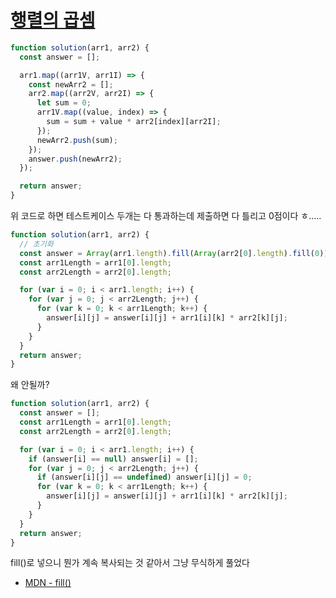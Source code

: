 # [행렬의 곱셈](https://programmers.co.kr/learn/courses/30/lessons/12949)

```js
function solution(arr1, arr2) {
  const answer = [];

  arr1.map((arr1V, arr1I) => {
    const newArr2 = [];
    arr2.map((arr2V, arr2I) => {
      let sum = 0;
      arr1V.map((value, index) => {
        sum = sum + value * arr2[index][arr2I];
      });
      newArr2.push(sum);
    });
    answer.push(newArr2);
  });

  return answer;
}
```

위 코드로 하면 테스트케이스 두개는 다 통과하는데 제출하면 다 틀리고 0점이다 ㅎ.....

```js
function solution(arr1, arr2) {
  // 초기화
  const answer = Array(arr1.length).fill(Array(arr2[0].length).fill(0));
  const arr1Length = arr1[0].length;
  const arr2Length = arr2[0].length;

  for (var i = 0; i < arr1.length; i++) {
    for (var j = 0; j < arr2Length; j++) {
      for (var k = 0; k < arr1Length; k++) {
        answer[i][j] = answer[i][j] + arr1[i][k] * arr2[k][j];
      }
    }
  }
  return answer;
}
```

왜 안될까?

```js
function solution(arr1, arr2) {
  const answer = [];
  const arr1Length = arr1[0].length;
  const arr2Length = arr2[0].length;

  for (var i = 0; i < arr1.length; i++) {
    if (answer[i] == null) answer[i] = [];
    for (var j = 0; j < arr2Length; j++) {
      if (answer[i][j] == undefined) answer[i][j] = 0;
      for (var k = 0; k < arr1Length; k++) {
        answer[i][j] = answer[i][j] + arr1[i][k] * arr2[k][j];
      }
    }
  }
  return answer;
}
```

fill()로 넣으니 뭔가 계속 복사되는 것 같아서 그냥 무식하게 풀었다

- [MDN - fill()](https://developer.mozilla.org/ko/docs/Web/JavaScript/Reference/Global_Objects/Array/fill)
